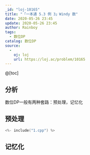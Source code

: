 ```yaml
---
_id: "loj-10165"
title: "「一本通 5.3 例 3」Windy 数"
date: 2020-05-26 23:45
update: 2020-05-26 23:45
author: Rainboy
tags:
  - 数位DP
catalog: 数位DP
source: 
  - 
    oj: loj
    url: https://loj.ac/problem/10165
---
```



@[toc]
## 分析


数位DP一般有两种套路：预处理，记忆化

## 预处理

```c
<%- include("1.cpp") %>
```

## 记忆化
